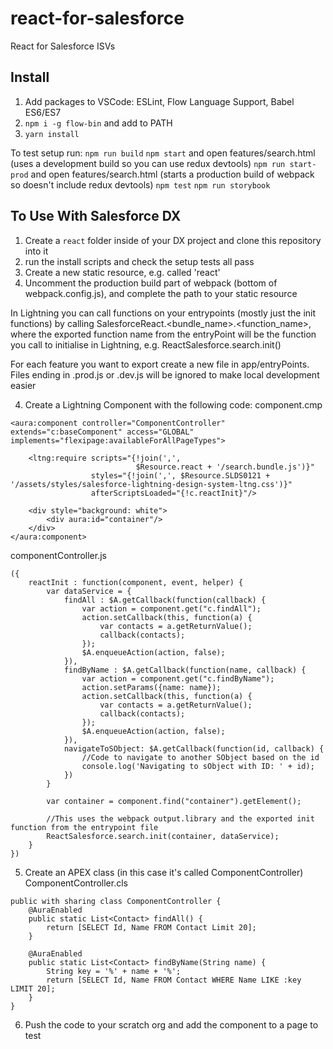 # react-for-salesforce
React for Salesforce ISVs


## Install

1. Add packages to VSCode: ESLint, Flow Language Support, Babel ES6/ES7
2. `npm i -g flow-bin` and add to PATH
3. `yarn install`

To test setup run:
`npm run build`
`npm start` and open features/search.html (uses a development build so you can use redux devtools)
`npm run start-prod` and open features/search.html (starts a production build of webpack so doesn't include redux devtools)
`npm test`
`npm run storybook`


## To Use With Salesforce DX
1. Create a `react` folder inside of your DX project and clone this repository into it
2. run the install scripts and check the setup tests all pass
3. Create a new static resource, e.g. called 'react'
4. Uncomment the production build part of webpack (bottom of webpack.config.js), and complete the path to your static resource

In Lightning you can call functions on your entrypoints (mostly just the init functions) by calling SalesforceReact.<bundle_name>.<function_name>, where the exported function name from the entryPoint will be the function you call to initialise in Lightning, e.g. ReactSalesforce.search.init()

For each feature you want to export create a new file in app/entryPoints. Files ending in .prod.js or .dev.js will be ignored to make local development easier

4. Create a Lightning Component with the following code:
component.cmp
```
<aura:component controller="ComponentController" extends="c:baseComponent" access="GLOBAL" implements="flexipage:availableForAllPageTypes">
    
    <ltng:require scripts="{!join(',', 
                            $Resource.react + '/search.bundle.js')}"
                  styles="{!join(',', $Resource.SLDS0121 + '/assets/styles/salesforce-lightning-design-system-ltng.css')}"
                  afterScriptsLoaded="{!c.reactInit}"/>
    
    <div style="background: white"> 
        <div aura:id="container"/>
    </div>
</aura:component>
```

componentController.js 
```
({
    reactInit : function(component, event, helper) {
        var dataService = {
            findAll : $A.getCallback(function(callback) {
                var action = component.get("c.findAll");
                action.setCallback(this, function(a) {
                    var contacts = a.getReturnValue();
                    callback(contacts);
                });
                $A.enqueueAction(action, false);
            }),
            findByName : $A.getCallback(function(name, callback) {
                var action = component.get("c.findByName");
                action.setParams({name: name});
                action.setCallback(this, function(a) {
                    var contacts = a.getReturnValue();
                    callback(contacts);
                });
                $A.enqueueAction(action, false);
            }),
            navigateToSObject: $A.getCallback(function(id, callback) {
                //Code to navigate to another SObject based on the id
				console.log('Navigating to sObject with ID: ' + id);
            })
        }
        
        var container = component.find("container").getElement();
        
		//This uses the webpack output.library and the exported init function from the entrypoint file
		ReactSalesforce.search.init(container, dataService);
    }
})
```

5. Create an APEX class (in this case it's called ComponentController)
ComponentController.cls
```
public with sharing class ComponentController {
    @AuraEnabled
    public static List<Contact> findAll() {
        return [SELECT Id, Name FROM Contact Limit 20];
    }

    @AuraEnabled
    public static List<Contact> findByName(String name) {
        String key = '%' + name + '%';
        return [SELECT Id, Name FROM Contact WHERE Name LIKE :key LIMIT 20]; 
    }
}
```

6. Push the code to your scratch org and add the component to a page to test